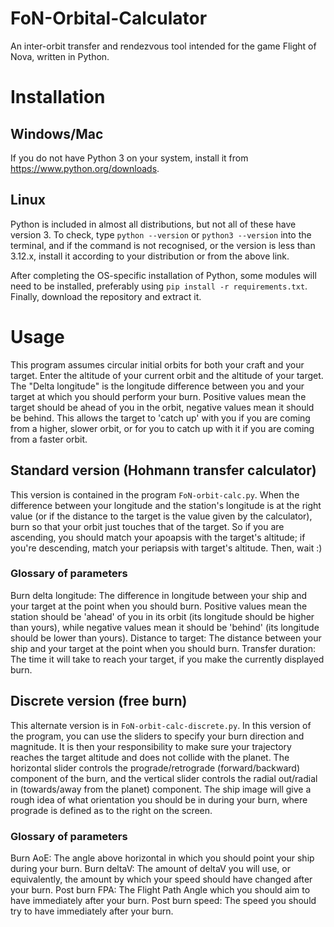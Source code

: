 # FoN-Orbital-Calculator
An inter-orbit transfer and rendezvous tool intended for the game Flight of Nova, written in Python.

# Installation

## Windows/Mac
If you do not have Python 3 on your system, install it from https://www.python.org/downloads.

## Linux
Python is included in almost all distributions, but not all of these have version 3. To check, type `python --version` or `python3 --version` into the terminal, and if the command is not recognised, or the version is less than 3.12.x, install it according to your distribution or from the above link.

After completing the OS-specific installation of Python, some modules will need to be installed, preferably using `pip install -r requirements.txt`. Finally, download the repository and extract it.

# Usage
This program assumes circular initial orbits for both your craft and your target.
Enter the altitude of your current orbit and the altitude of your target. The "Delta longitude" is the longitude difference between you and your target at which you should perform your burn. Positive values mean the target should be ahead of you in the orbit, negative values mean it should be behind. This allows the target to 'catch up' with you if you are coming from a higher, slower orbit, or for you to catch up with it if you are coming from a faster orbit.

## Standard version (Hohmann transfer calculator)
This version is contained in the program `FoN-orbit-calc.py`.
When the difference between your longitude and the station's longitude is at the right value (or if the distance to the target is the value given by the calculator), burn so that your orbit just touches that of the target. So if you are ascending, you should match your apoapsis with the target's altitude; if you're descending, match your periapsis with target's altitude. Then, wait :)

### Glossary of parameters
Burn delta longitude: The difference in longitude between your ship and your target at the point when you should burn. Positive values mean the station should be 'ahead' of you in its orbit (its longitude should be higher than yours), while negative values mean it should be 'behind' (its longitude should be lower than yours).
Distance to target: The distance between your ship and your target at the point when you should burn.
Transfer duration: The time it will take to reach your target, if you make the currently displayed burn.

## Discrete version (free burn)
This alternate version is in `FoN-orbit-calc-discrete.py`.
In this version of the program, you can use the sliders to specify your burn direction and magnitude. It is then your responsibility to make sure your trajectory reaches the target altitude and does not collide with the planet. The horizontal slider controls the prograde/retrograde (forward/backward) component of the burn, and the vertical slider controls the radial out/radial in (towards/away from the planet) component. The ship image will give a rough idea of what orientation you should be in during your burn, where prograde is defined as to the right on the screen.

### Glossary of parameters
Burn AoE: The angle above horizontal in which you should point your ship during your burn.
Burn deltaV: The amount of deltaV you will use, or equivalently, the amount by which your speed should have changed after your burn. 
Post burn FPA: The Flight Path Angle which you should aim to have immediately after your burn.
Post burn speed: The speed you should try to have immediately after your burn.
